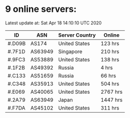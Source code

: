 # 9 online servers:

Latest update at: Sat Apr 18 14:10:10 UTC 2020

| ID | ASN | Server Country | Online |
| -- | --- | -------------- | ------ |
| #.D09B | AS174 | United States | 123 hrs |
| #.7F1D | AS63949 | Singapore | 210 hrs |
| #.9FC3 | AS53889 | United States | 138 hrs |
| #.1F2B | AS49392 | Russia | 4 hrs |
| #.C133 | AS51659 | Russia | 66 hrs |
| #.C348 | AS35913 | United States | 504 hrs |
| #.E069 | AS40065 | United States | 2767 hrs |
| #.2A79 | AS63949 | Japan | 1447 hrs |
| #.F7DA | AS45102 | United States | 311 hrs |

